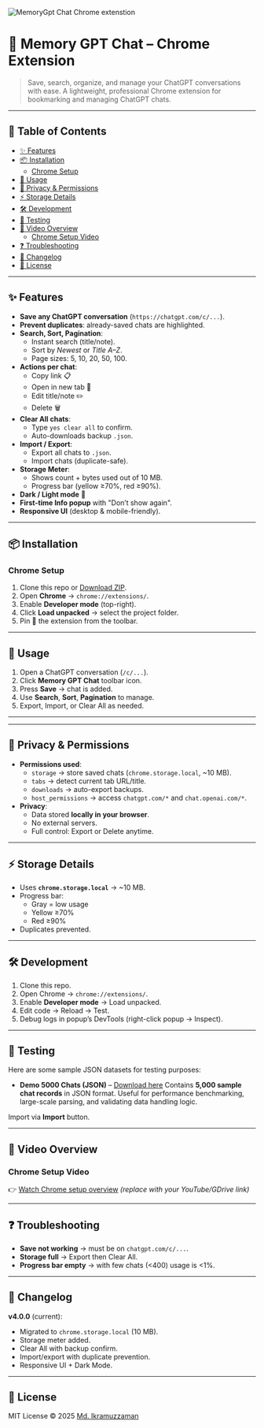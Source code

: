 ![MemoryGpt Chat Chrome extenstion](https://github.com/user-attachments/assets/ab8544c1-d5bf-4a1d-9820-c75780a44d19)

# 🧠 Memory GPT Chat – Chrome Extension

> Save, search, organize, and manage your ChatGPT conversations with ease.
> A lightweight, professional Chrome extension for bookmarking and managing ChatGPT chats.

---

## 📑 Table of Contents
- [✨ Features](#-features)
- [📦 Installation](#-installation)
  - [Chrome Setup](#chrome-setup)
- [🚀 Usage](#-usage)
- [🔐 Privacy & Permissions](#-privacy--permissions)
- [⚡ Storage Details](#-storage-details)
- [🛠 Development](#-development)
- [🧪 Testing](#-testing)
- [🎥 Video Overview](#-video-overview)
  - [Chrome Setup Video](#chrome-setup-video)
- [❓ Troubleshooting](#-troubleshooting)
- [📜 Changelog](#-changelog)
- [📄 License](#-license)

---

## ✨ Features
- **Save any ChatGPT conversation** (`https://chatgpt.com/c/...`).
- **Prevent duplicates**: already-saved chats are highlighted.
- **Search, Sort, Pagination**:
  - Instant search (title/note).
  - Sort by *Newest* or *Title A–Z*.
  - Page sizes: 5, 10, 20, 50, 100.
- **Actions per chat**:
  - Copy link 📋
  - Open in new tab 🔗
  - Edit title/note ✏️
  - Delete 🗑️
- **Clear All chats**:
  - Type `yes clear all` to confirm.
  - Auto-downloads backup `.json`.
- **Import / Export**:
  - Export all chats to `.json`.
  - Import chats (duplicate-safe).
- **Storage Meter**:
  - Shows count + bytes used out of 10 MB.
  - Progress bar (yellow ≥70%, red ≥90%).
- **Dark / Light mode** 🌙
- **First-time Info popup** with "Don’t show again".
- **Responsive UI** (desktop & mobile-friendly).

---

## 📦 Installation

### Chrome Setup
1. Clone this repo or [Download ZIP](https://github.com/ikramuzzaman455173/memory-gpt-chat-chrome-extenstion/raw/main/memory-gpt-chat-chrome-extenstion.zip).
2. Open **Chrome** → `chrome://extensions/`.
3. Enable **Developer mode** (top-right).
4. Click **Load unpacked** → select the project folder.
5. Pin 📌 the extension from the toolbar.

---

## 🚀 Usage
1. Open a ChatGPT conversation (`/c/...`).
2. Click **Memory GPT Chat** toolbar icon.
3. Press **Save** → chat is added.
4. Use **Search**, **Sort**, **Pagination** to manage.
5. Export, Import, or Clear All as needed.

---

---

## 🔐 Privacy & Permissions
- **Permissions used**:
  - `storage` → store saved chats (`chrome.storage.local`, ~10 MB).
  - `tabs` → detect current tab URL/title.
  - `downloads` → auto-export backups.
  - `host_permissions` → access `chatgpt.com/*` and `chat.openai.com/*`.
- **Privacy**:
  - Data stored **locally in your browser**.
  - No external servers.
  - Full control: Export or Delete anytime.

---

## ⚡ Storage Details
- Uses **`chrome.storage.local`** → ~10 MB.
- Progress bar:
  - Gray = low usage
  - Yellow ≥70%
  - Red ≥90%
- Duplicates prevented.

---

## 🛠 Development
1. Clone this repo.
2. Open Chrome → `chrome://extensions/`.
3. Enable **Developer mode** → Load unpacked.
4. Edit code → Reload → Test.
5. Debug logs in popup’s DevTools (right-click popup → Inspect).

---

## 🧪 Testing
Here are some sample JSON datasets for testing purposes:

- **Demo 5000 Chats (JSON)** – [Download here](https://github.com/ikramuzzaman455173/memory-gpt-chat-chrome-extenstion/raw/main/demo_chats_5000.zip)
  Contains **5,000 sample chat records** in JSON format. Useful for performance benchmarking, large-scale parsing, and validating data handling logic.

Import via **Import** button.

---

## 🎥 Video Overview

### Chrome Setup Video
👉 [Watch Chrome setup overview](https://example.com/chrome-setup-video) *(replace with your YouTube/GDrive link)*

---

## ❓ Troubleshooting
- **Save not working** → must be on `chatgpt.com/c/...`.
- **Storage full** → Export then Clear All.
- **Progress bar empty** → with few chats (<400) usage is <1%.

---

## 📜 Changelog
**v4.0.0** (current):
- Migrated to `chrome.storage.local` (10 MB).
- Storage meter added.
- Clear All with backup confirm.
- Import/export with duplicate prevention.
- Responsive UI + Dark Mode.

---

## 📄 License
MIT License © 2025 [Md. Ikramuzzaman](https://github.com/ikramuzzaman455173)

